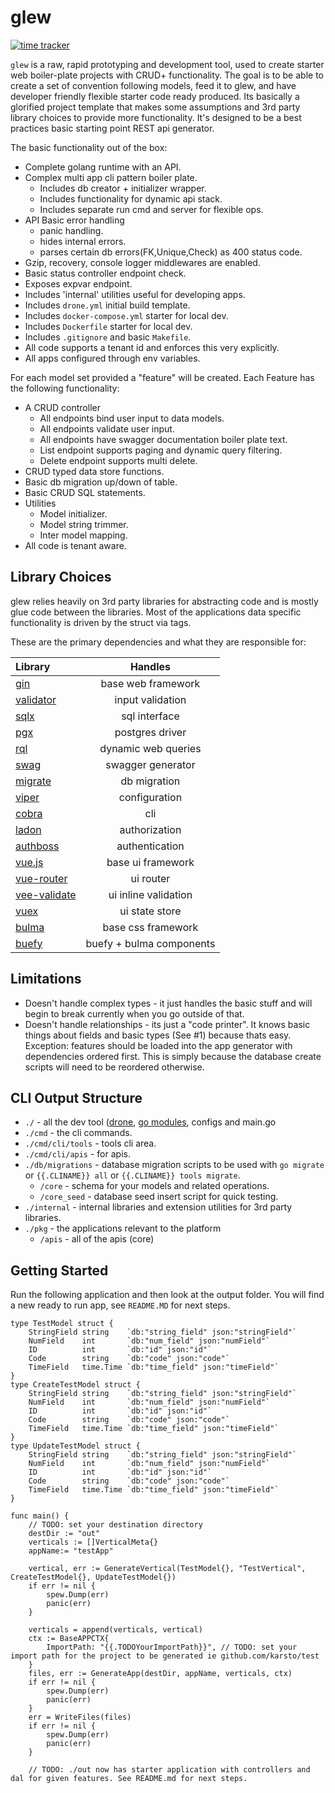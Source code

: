 # glew
[![time tracker](https://wakatime.com/badge/github/karsto/glew.svg)](https://wakatime.com/badge/github/karsto/glew)

`glew` is a raw, rapid prototyping and development tool, used to create starter web boiler-plate projects with CRUD+ functionality. The goal is to be able to create a set of convention following models, feed it to glew, and have developer friendly flexible starter code ready produced. Its basically a glorified project template that makes some assumptions and 3rd party library choices to provide more functionality. It's designed to be a best practices basic starting point REST api generator.

The basic functionality out of the box:

* Complete golang runtime with an API.
* Complex multi app cli pattern boiler plate.
  * Includes db creator + initializer wrapper.
  * Includes functionality for dynamic api stack.
  * Includes separate run cmd and server for flexible ops.
* API Basic error handling
  * panic handling.
  * hides internal errors.
  * parses certain db errors(FK,Unique,Check) as 400 status code.
* Gzip, recovery, console logger middlewares are enabled.
* Basic status controller endpoint check.
* Exposes expvar endpoint.
* Includes 'internal' utilities useful for developing apps.
* Includes `drone.yml` initial build template.
* Includes `docker-compose.yml` starter for local dev.
* Includes `Dockerfile` starter for local dev.
* Includes `.gitignore` and basic `Makefile`.
* All code supports a tenant id and enforces this very explicitly.
* All apps configured through env variables.

For each model set provided a "feature" will be created. Each Feature has the following functionality:

* A CRUD controller
  * All endpoints bind user input to data models.
  * All endpoints validate user input.
  * All endpoints have swagger documentation boiler plate text.
  * List endpoint supports paging and dynamic query filtering.
  * Delete endpoint supports multi delete.
* CRUD typed data store functions.
* Basic db migration up/down of table.
* Basic CRUD SQL statements.
* Utilities
  * Model initializer.
  * Model string trimmer.
  * Inter model mapping.
* All code is tenant aware.

## Library Choices

glew relies heavily on 3rd party libraries for abstracting code and is mostly glue code between the libraries. Most of the applications data specific functionality is driven by the struct via tags.

These are the primary dependencies and what they are responsible for:

| Library                                                 |         Handles          |
| :------------------------------------------------------ | :----------------------: |
| [gin](https://github.com/gin-gonic/gin)                 |    base web framework    |
| [validator](https://github.com/go-playground/validator) |     input validation     |
| [sqlx](https://github.com/jmoiron/sqlx)                 |      sql interface       |
| [pgx](https://github.com/jackc/pgx)                     |     postgres driver      |
| [rql](https://github.com/a8m/rql)                       |   dynamic web queries    |
| [swag](https://github.com/swaggo/swag)                  |    swagger generator     |
| [migrate](https://github.com/golang-migrate/migrate)    |       db migration       |
| [viper](https://github.com/spf13/viper)                 |      configuration       |
| [cobra](https://github.com/spf13/cobra)                 |           cli            |
| [ladon](https://github.com/ory/ladon)                   |      authorization       |
| [authboss](https://github.com/volatiletech/authboss)    |      authentication      |
| [vue.js](https://github.com/go-playground/validator)    |    base ui framework     |
| [vue-router](https://github.com/vuejs/vue-router)       |    ui router                |
|[vee-validate](https://github.com/logaretm/vee-validate)| ui inline validation |
| [vuex](https://github.com/vuejs/vuex)                   |    ui state store           |
| [bulma](https://bulma.io/)                              |    base css framework    |
| [buefy](https://buefy.org/)                             | buefy + bulma components |

## Limitations

* Doesn't handle complex types - it just handles the basic stuff and will begin to break currently when you go outside of that.
* Doesn't handle relationships - its just a "code printer". It knows basic things about fields and basic types (See #1) because thats easy. Exception: features should be loaded into the app generator with dependencies ordered first. This is simply because the database create scripts will need to be reordered otherwise.

## CLI Output Structure

* `./` - all the dev tool ([drone](https://drone.io/), [go modules](https://blog.golang.org/using-go-modules), configs and main.go
* `./cmd` - the cli commands.
* `./cmd/cli/tools` - tools cli area.
* `./cmd/cli/apis` - for apis.
* `./db/migrations` - database migration scripts to be used with `go migrate` or `{{.CLINAME}} all` or `{{.CLINAME}} tools migrate`.
  * `/core` - schema for your models and related operations.
  * `/core_seed` - database seed insert script for quick testing.
* `./internal` - internal libraries and extension utilities for 3rd party libraries.
* `./pkg` - the applications relevant to the platform
  * `/apis` - all of the apis (core)

## Getting Started

Run the following application and then look at the output folder. You will find a new ready to run app, see `README.MD` for next steps.

```golang
type TestModel struct {
	StringField string    `db:"string_field" json:"stringField"`
	NumField    int       `db:"num_field" json:"numField"`
	ID          int       `db:"id" json:"id"`
	Code        string    `db:"code" json:"code"`
	TimeField   time.Time `db:"time_field" json:"timeField"`
}
type CreateTestModel struct {
	StringField string    `db:"string_field" json:"stringField"`
	NumField    int       `db:"num_field" json:"numField"`
	ID          int       `db:"id" json:"id"`
	Code        string    `db:"code" json:"code"`
	TimeField   time.Time `db:"time_field" json:"timeField"`
}
type UpdateTestModel struct {
	StringField string    `db:"string_field" json:"stringField"`
	NumField    int       `db:"num_field" json:"numField"`
	ID          int       `db:"id" json:"id"`
	Code        string    `db:"code" json:"code"`
	TimeField   time.Time `db:"time_field" json:"timeField"`
}

func main() {
    // TODO: set your destination directory
	destDir := "out"
	verticals := []VerticalMeta{}
    appName:= "testApp"

	vertical, err := GenerateVertical(TestModel{}, "TestVertical", CreateTestModel{}, UpdateTestModel{})
	if err != nil {
		spew.Dump(err)
		panic(err)
	}

	verticals = append(verticals, vertical)
	ctx := BaseAPPCTX{
		ImportPath: "{{.TODOYourImportPath}}", // TODO: set your import path for the project to be generated ie github.com/karsto/test
	}
	files, err := GenerateApp(destDir, appName, verticals, ctx)
	if err != nil {
		spew.Dump(err)
		panic(err)
	}
	err = WriteFiles(files)
	if err != nil {
		spew.Dump(err)
		panic(err)
    }

    // TODO: ./out now has starter application with controllers and dal for given features. See README.md for next steps.
```
